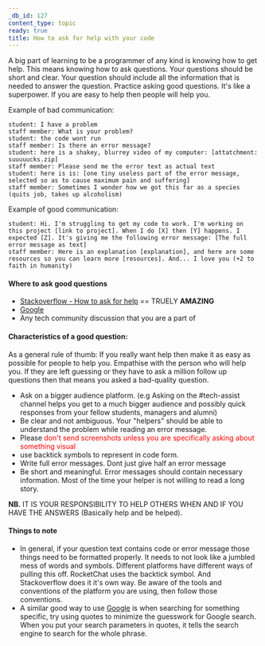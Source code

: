 ```yaml
---
_db_id: 127
content_type: topic
ready: true
title: How to ask for help with your code
---
```


A big part of learning to be a programmer of any kind is knowing how to get help. This means knowing how to ask questions. Your questions should be short and clear. Your question should include all the information that is needed to answer the question. Practice asking good questions. It's like a superpower. If you are easy to help then people will help you.

Example of bad communication:

```
student: I have a problem
staff member: What is your problem?
student: the code wont run
staff member: Is there an error message?
student: here is a shakey, blurrey video of my computer: [attatchment: suuuuucks.zip]
staff member: Please send me the error text as actual text
student: here is is: [one tiny useless part of the error message, selected so as to cause maximum pain and suffering]
staff member: Sometimes I wonder how we got this far as a species (quits job, takes up alcoholism)
```

Example of good communication:

```
student: Hi. I'm struggling to get my code to work. I'm working on this project [link to project]. When I do [X] then [Y] happens. I expected [Z]. It's giving me the following error message: [The full error message as text]
staff member: Here is an explanation [explanation], and here are some resources so you can learn more [resources]. And... I love you (+2 to faith in humanity)
```

#### Where to ask good questions

- [Stackoverflow - How to ask for help](https://stackoverflow.com/help/how-to-ask) == TRUELY **AMAZING**
- [Google](https://www.google.com)
- Any tech community discussion that you are a part of

#### Characteristics of a good question:

As a general rule of thumb: If you really want help then make it as easy as possible for people to help you. Empathise with the person who will help you. If they are left guessing or they have to ask a million follow up questions then that means you asked a bad-quality question.

- Ask on a bigger audience platform. (e.g Asking on the #tech-assist channel helps you get to a much bigger audience and possibly quick responses from your fellow students, managers and alumni)
- Be clear and not ambiguous. Your "helpers" should be able to understand the problem while reading an error message.
- Please <span style="color:red">don't send screenshots unless you are specifically asking about something visual</span>
- use backtick symbols to represent in code form.
- Write full error messages. Dont just give half an error message
- Be short and meaningful. Error messages should contain necessary information. Most of the time your helper is not willing to read a long story.

**NB.** IT IS YOUR RESPONSIBILITY TO HELP OTHERS WHEN AND IF YOU HAVE THE ANSWERS (Basically help and be helped).

#### Things to note

- In general, if your question text contains code or error message those things need to be formatted properly. It needs to not look like a jumbled mess of words and symbols. Different platforms have different ways of pulling this off. RocketChat uses the backtick symbol. And Stackoverflow does it it's own way. Be aware of the tools and conventions of the platform you are using, then follow those conventions.
- A similar good way to use [Google](https://www.google.com) is when searching for something specific, try using quotes to minimize the guesswork for Google search. When you put your search parameters in quotes, it tells the search engine to search for the whole phrase.